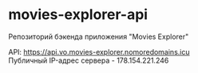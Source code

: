 # movies-explorer-api
Репозиторий бэкенда приложения "Movies Explorer"  

API: https://api.vo.movies-explorer.nomoredomains.icu  
Публичный IP-адрес сервера - 178.154.221.246
